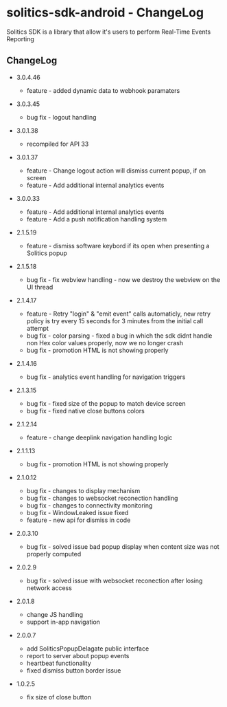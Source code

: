 # solitics-sdk-android - ChangeLog
 
Solitics SDK is a library that allow it's users to perform Real-Time Events Reporting

## ChangeLog
- 3.0.4.46
    - feature - added dynamic data to webhook paramaters
- 3.0.3.45
    - bug fix - logout handling
- 3.0.1.38
    - recompiled for API 33
- 3.0.1.37
    - feature - Change logout action will dismiss current popup, if on screen
    - feature - Add additional internal analytics events
- 3.0.0.33
    - feature - Add additional internal analytics events 
    - feature - Add a push notification handling system
- 2.1.5.19
    - feature - dismiss software keybord if its open when presenting a Solitics popup
- 2.1.5.18
    - bug fix - fix webview handling - now we destroy the webview on the UI thread
- 2.1.4.17
    - feature - Retry "login" & "emit event" calls automaticly, new retry policy is try every 15 seconds for 3 minutes from the initial call attempt
    - bug fix - color parsing - fixed a bug in which the sdk didnt handle non Hex color values properly, now we no  longer crash
    - bug fix - promotion HTML is not showing properly
- 2.1.4.16
    - bug fix - analytics event handling for navigation triggers
- 2.1.3.15
    - bug fix - fixed size of the popup to match device screen
    - bug fix - fixed native close buttons colors

- 2.1.2.14
    - feature - change deeplink navigation handling logic

- 2.1.1.13
    - bug fix - promotion HTML is not showing properly

- 2.1.0.12
    - bug fix - changes to display mechanism 
    - bug fix - changes to websocket reconection handling
    - bug fix - changes to connectivity monitoring 
    - bug fix - WindowLeaked issue fixed
    - feature - new api for dismiss in code
- 2.0.3.10
    - bug fix - solved issue bad popup display when content size was not properly computed
- 2.0.2.9
    - bug fix - solved issue with websocket reconection after losing network access
- 2.0.1.8
    - change JS handling
    - support in-app navigation
- 2.0.0.7
    - add SoliticsPopupDelagate public interface
    - report to server about popup events
    - heartbeat functionality
    - fixed dismiss button border issue
- 1.0.2.5
    - fix size of close button
